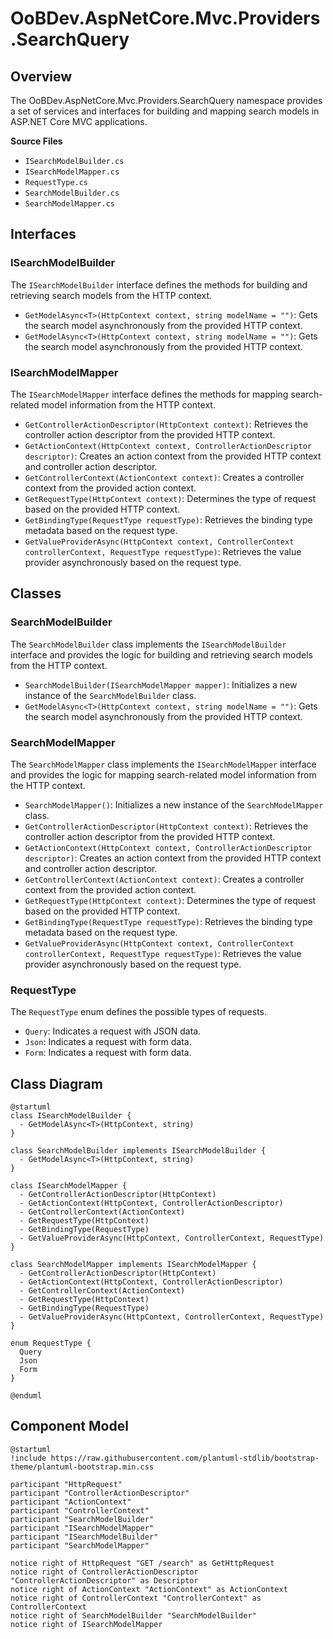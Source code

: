 # OoBDev.AspNetCore.Mvc.Providers.SearchQuery

## Overview

The OoBDev.AspNetCore.Mvc.Providers.SearchQuery namespace provides a set of services and interfaces for building and mapping search models in ASP.NET Core MVC applications.

**Source Files**

* `ISearchModelBuilder.cs`
* `ISearchModelMapper.cs`
* `RequestType.cs`
* `SearchModelBuilder.cs`
* `SearchModelMapper.cs`

## Interfaces

### ISearchModelBuilder

The `ISearchModelBuilder` interface defines the methods for building and retrieving search models from the HTTP context.

* `GetModelAsync<T>(HttpContext context, string modelName = "")`: Gets the search model asynchronously from the provided HTTP context.
* `GetModelAsync<T>(HttpContext context, string modelName = "")`: Gets the search model asynchronously from the provided HTTP context.

### ISearchModelMapper

The `ISearchModelMapper` interface defines the methods for mapping search-related model information from the HTTP context.

* `GetControllerActionDescriptor(HttpContext context)`: Retrieves the controller action descriptor from the provided HTTP context.
* `GetActionContext(HttpContext context, ControllerActionDescriptor descriptor)`: Creates an action context from the provided HTTP context and controller action descriptor.
* `GetControllerContext(ActionContext context)`: Creates a controller context from the provided action context.
* `GetRequestType(HttpContext context)`: Determines the type of request based on the provided HTTP context.
* `GetBindingType(RequestType requestType)`: Retrieves the binding type metadata based on the request type.
* `GetValueProviderAsync(HttpContext context, ControllerContext controllerContext, RequestType requestType)`: Retrieves the value provider asynchronously based on the request type.

## Classes

### SearchModelBuilder

The `SearchModelBuilder` class implements the `ISearchModelBuilder` interface and provides the logic for building and retrieving search models from the HTTP context.

* `SearchModelBuilder(ISearchModelMapper mapper)`: Initializes a new instance of the `SearchModelBuilder` class.
* `GetModelAsync<T>(HttpContext context, string modelName = "")`: Gets the search model asynchronously from the provided HTTP context.

### SearchModelMapper

The `SearchModelMapper` class implements the `ISearchModelMapper` interface and provides the logic for mapping search-related model information from the HTTP context.

* `SearchModelMapper()`: Initializes a new instance of the `SearchModelMapper` class.
* `GetControllerActionDescriptor(HttpContext context)`: Retrieves the controller action descriptor from the provided HTTP context.
* `GetActionContext(HttpContext context, ControllerActionDescriptor descriptor)`: Creates an action context from the provided HTTP context and controller action descriptor.
* `GetControllerContext(ActionContext context)`: Creates a controller context from the provided action context.
* `GetRequestType(HttpContext context)`: Determines the type of request based on the provided HTTP context.
* `GetBindingType(RequestType requestType)`: Retrieves the binding type metadata based on the request type.
* `GetValueProviderAsync(HttpContext context, ControllerContext controllerContext, RequestType requestType)`: Retrieves the value provider asynchronously based on the request type.

### RequestType

The `RequestType` enum defines the possible types of requests.

* `Query`: Indicates a request with JSON data.
* `Json`: Indicates a request with form data.
* `Form`: Indicates a request with form data.

## Class Diagram

```plantuml
@startuml
class ISearchModelBuilder {
  - GetModelAsync<T>(HttpContext, string)
}

class SearchModelBuilder implements ISearchModelBuilder {
  - GetModelAsync<T>(HttpContext, string)
}

class ISearchModelMapper {
  - GetControllerActionDescriptor(HttpContext)
  - GetActionContext(HttpContext, ControllerActionDescriptor)
  - GetControllerContext(ActionContext)
  - GetRequestType(HttpContext)
  - GetBindingType(RequestType)
  - GetValueProviderAsync(HttpContext, ControllerContext, RequestType)
}

class SearchModelMapper implements ISearchModelMapper {
  - GetControllerActionDescriptor(HttpContext)
  - GetActionContext(HttpContext, ControllerActionDescriptor)
  - GetControllerContext(ActionContext)
  - GetRequestType(HttpContext)
  - GetBindingType(RequestType)
  - GetValueProviderAsync(HttpContext, ControllerContext, RequestType)
}

enum RequestType {
  Query
  Json
  Form
}

@enduml
```

## Component Model

```plantuml
@startuml
!include https://raw.githubusercontent.com/plantuml-stdlib/bootstrap-theme/plantuml-bootstrap.min.css

participant "HttpRequest"
participant "ControllerActionDescriptor"
participant "ActionContext"
participant "ControllerContext"
participant "SearchModelBuilder"
participant "ISearchModelMapper"
participant "ISearchModelBuilder"
participant "SearchModelMapper"

notice right of HttpRequest "GET /search" as GetHttpRequest
notice right of ControllerActionDescriptor "ControllerActionDescriptor" as Descriptor
notice right of ActionContext "ActionContext" as ActionContext
notice right of ControllerContext "ControllerContext" as ControllerContext
notice right of SearchModelBuilder "SearchModelBuilder"
notice right of ISearchModelMapper